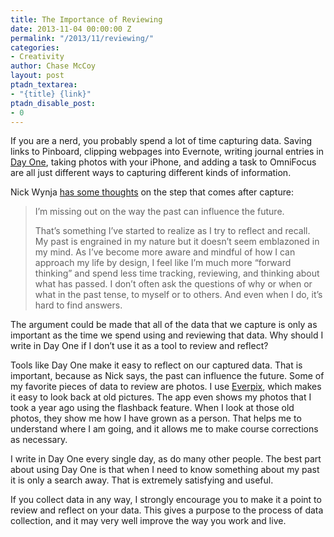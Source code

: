 ```yaml
---
title: The Importance of Reviewing
date: 2013-11-04 00:00:00 Z
permalink: "/2013/11/reviewing/"
categories:
- Creativity
author: Chase McCoy
layout: post
ptadn_textarea:
- "{title} {link}"
ptadn_disable_post:
- 0
---
```


If you are a nerd, you probably spend a lot of time capturing data. Saving links to Pinboard, clipping webpages into Evernote, writing journal entries in [Day One][1], taking photos with your iPhone, and adding a task to OmniFocus are all just different ways to capturing different kinds of information.

Nick Wynja [has some thoughts][2] on the step that comes after capture:

> I’m missing out on the way the past can influence the future.
> 
> That’s something I’ve started to realize as I try to reflect and recall. My past is engrained in my nature but it doesn’t seem emblazoned in my mind. As I’ve become more aware and mindful of how I can approach my life by design, I feel like I’m much more “forward thinking” and spend less time tracking, reviewing, and thinking about what has passed. I don’t often ask the questions of why or when or what in the past tense, to myself or to others. And even when I do, it’s hard to find answers.

The argument could be made that all of the data that we capture is only as important as the time we spend using and reviewing that data. Why should I write in Day One if I don&#8217;t use it as a tool to review and reflect?

Tools like Day One make it easy to reflect on our captured data. That is important, because as Nick says, the past can influence the future. Some of my favorite pieces of data to review are photos. I use [Everpix][3], which makes it easy to look back at old pictures. The app even shows my photos that I took a year ago using the flashback feature. When I look at those old photos, they show me how I have grown as a person. That helps me to understand where I am going, and it allows me to make course corrections as necessary.

I write in Day One every single day, as do many other people. The best part about using Day One is that when I need to know something about my past it is only a search away. That is extremely satisfying and useful.

If you collect data in any way, I strongly encourage you to make it a point to review and reflect on your data. This gives a purpose to the process of data collection, and it may very well improve the way you work and live.

 [1]: http://dayoneapp.com/
 [2]: http://hackmake.org/2013/11/toothbrushes
 [3]: https://www.everpix.com/
